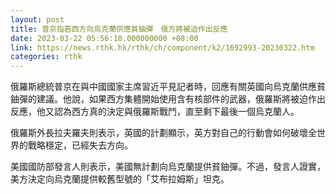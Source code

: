 ```yaml
---
layout: post
title: 普京指若西方向烏克蘭供應貧鈾彈　俄方將被迫作出反應
date: 2023-03-22 05:56:18.000000000 +08:00
link: https://news.rthk.hk/rthk/ch/component/k2/1692993-20230322.htm
categories: rthk
---
```


俄羅斯總統普京在與中國國家主席習近平見記者時，回應有關英國向烏克蘭供應貧鈾彈的建議。他說，如果西方集體開始使用含有核部件的武器，俄羅斯將被迫作出反應，他又認為西方真的決定與俄羅斯戰鬥，直至剩下最後一個烏克蘭人。

俄羅斯外長拉夫羅夫則表示，英國的計劃顯示，英方對自己的行動會如何破壞全世界的戰略穩定，已經失去方向。

美國國防部發言人則表示，美國無計劃向烏克蘭提供貧鈾彈。不過，發言人證實，美方決定向烏克蘭提供較舊型號的「艾布拉姆斯」坦克。
